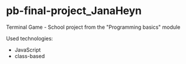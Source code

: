 # pb-final-project_JanaHeyn

Terminal Game - School project from the "Programming basics" module

Used technologies: 
- JavaScript
- class-based
